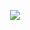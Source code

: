 <a href="https://marcola.cc">

</a>

<p align="center">
	<img src="https://lanyard-profile-readme.vercel.app/api/991329228509421598?hideTimestamp=true&hideBadges=true"/>
<!-- 	<br>
	<img src="https://github-readme-streak-stats.herokuapp.com/?user=m4rcola&locale=pt-br&theme=dark&hide_border=true">
	<br>
	<img src="https://github-readme-stats.vercel.app/api?username=m4rcola&include_all_commits=true&show_icons=true&locale=pt-br&hide_border=true&hide_title=true&count_private=true&theme=dark">
	<br>
	<img src="https://github-readme-stats.vercel.app/api/top-langs/?username=m4rcola&layout=compact&locale=pt-br&count_private=true&langs_count=8&hide_border=true&theme=dark"> -->
</p>
